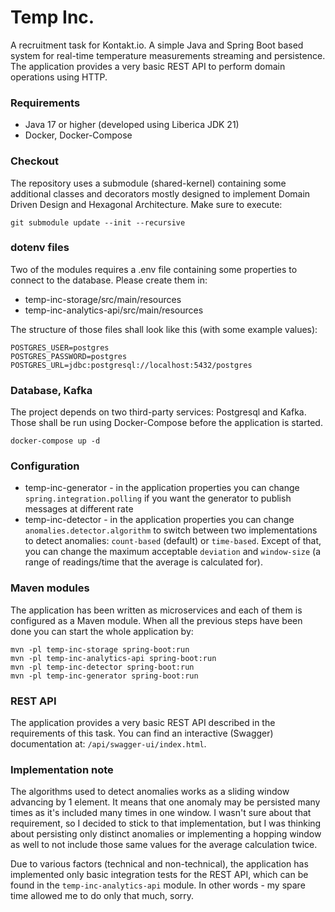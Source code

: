 # Temp Inc.

A recruitment task for Kontakt.io. A simple Java and Spring Boot based system for real-time temperature
measurements streaming and persistence. The application provides a very basic REST API to perform domain operations using HTTP.

### Requirements

* Java 17 or higher (developed using Liberica JDK 21)
* Docker, Docker-Compose

### Checkout

The repository uses a submodule (shared-kernel) containing some additional classes and decorators mostly designed
to implement Domain Driven Design and Hexagonal Architecture. Make sure to execute:

``git submodule update --init --recursive``

### dotenv files

Two of the modules requires a .env file containing some properties to connect to the database. Please create them in:
* temp-inc-storage/src/main/resources
* temp-inc-analytics-api/src/main/resources

The structure of those files shall look like this (with some example values):
```
POSTGRES_USER=postgres
POSTGRES_PASSWORD=postgres
POSTGRES_URL=jdbc:postgresql://localhost:5432/postgres
```

### Database, Kafka

The project depends on two third-party services: Postgresql and Kafka.
Those shall be run using Docker-Compose before the application is started.

``docker-compose up -d``

### Configuration

* temp-inc-generator - in the application properties you can change `spring.integration.polling`
if you want the generator to publish messages at different rate
* temp-inc-detector - in the application properties you can change `anomalies.detector.algorithm` to switch between
two implementations to detect anomalies: `count-based` (default) or `time-based`. Except of that, you can change
the maximum acceptable `deviation` and `window-size` (a range of readings/time that the average is calculated for).

### Maven modules

The application has been written as microservices and each of them is configured as a Maven module.
When all the previous steps have been done you can start the whole application by:
```
mvn -pl temp-inc-storage spring-boot:run
mvn -pl temp-inc-analytics-api spring-boot:run
mvn -pl temp-inc-detector spring-boot:run
mvn -pl temp-inc-generator spring-boot:run
```

### REST API

The application provides a very basic REST API described in the requirements of this task. You can find an interactive
(Swagger) documentation at: `/api/swagger-ui/index.html`.

### Implementation note

The algorithms used to detect anomalies works as a sliding window advancing by 1 element. It means that one anomaly
may be persisted many times as it's included many times in one window. I wasn't sure about that requirement,
so I decided to stick to that implementation, but I was thinking about persisting only distinct anomalies
or implementing a hopping window as well to not include those same values for the average calculation twice.

Due to various factors (technical and non-technical), the application has implemented only basic integration tests
for the REST API, which can be found in the `temp-inc-analytics-api` module.
In other words - my spare time allowed me to do only that much, sorry.
